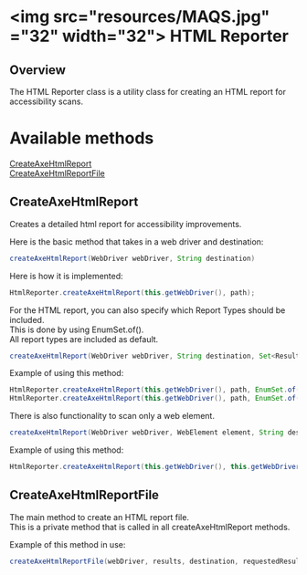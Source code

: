 # <img src="resources/MAQS.jpg" ="32" width="32"> HTML Reporter

## Overview
The HTML Reporter class is a utility class for creating an HTML report for accessibility scans.

# Available methods
[CreateAxeHtmlReport](#CreateAxeHtmlReport)  
[CreateAxeHtmlReportFile](#CreateAxeHtmlReportFile)  

## CreateAxeHtmlReport
Creates a detailed html report for accessibility improvements.

Here is the basic method that takes in a web driver and destination:
```java
createAxeHtmlReport(WebDriver webDriver, String destination)
```

Here is how it is implemented:
```java
HtmlReporter.createAxeHtmlReport(this.getWebDriver(), path);
```

For the HTML report, you can also specify which Report Types should be included.  
This is done by using EnumSet.of().  
All report types are included as default.  
```java
createAxeHtmlReport(WebDriver webDriver, String destination, Set<ResultType> requestedResults)
```

Example of using this method:
```java
HtmlReporter.createAxeHtmlReport(this.getWebDriver(), path, EnumSet.of(ResultType.Violations));
HtmlReporter.createAxeHtmlReport(this.getWebDriver(), path, EnumSet.of(ResultType.Passes, ResultType.Inapplicable, ResultType.Violations));
```

There is also functionality to scan only a web element.
```java
createAxeHtmlReport(WebDriver webDriver, WebElement element, String destination)
```

Example of using this method:
```java
HtmlReporter.createAxeHtmlReport(this.getWebDriver(), this.getWebDriver().findElement(By.cssSelector("main")), path);
```

## CreateAxeHtmlReportFile
The main method to create an HTML report file.  
This is a private method that is called in all createAxeHtmlReport methods.

Example of this method in use:
```java
createAxeHtmlReportFile(webDriver, results, destination, requestedResults);
```